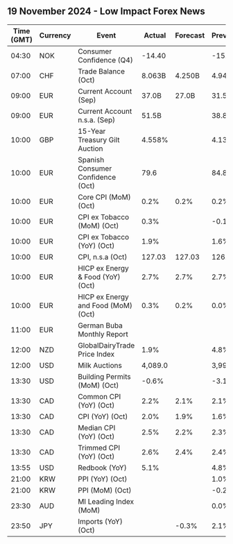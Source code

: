 ## 19 November 2024 - Low Impact Forex News

| Time (GMT) | Currency | Event | Actual | Forecast | Previous |
|------|----------|-------|--------|----------|----------|
| 04:30 | NOK | Consumer Confidence (Q4) | -14.40 |  | -15.20 |
| 07:00 | CHF | Trade Balance (Oct) | 8.063B | 4.250B | 4.942B |
| 09:00 | EUR | Current Account (Sep) | 37.0B | 27.0B | 31.5B |
| 09:00 | EUR | Current Account n.s.a. (Sep) | 51.5B |  | 38.8B |
| 10:00 | GBP | 15-Year Treasury Gilt Auction | 4.558% |  | 4.131% |
| 10:00 | EUR | Spanish Consumer Confidence (Oct) | 79.6 |  | 84.8 |
| 10:00 | EUR | Core CPI (MoM) (Oct) | 0.2% | 0.2% | 0.2% |
| 10:00 | EUR | CPI ex Tobacco (MoM) (Oct) | 0.3% |  | -0.1% |
| 10:00 | EUR | CPI ex Tobacco (YoY) (Oct) | 1.9% |  | 1.6% |
| 10:00 | EUR | CPI, n.s.a (Oct) | 127.03 | 127.03 | 126.60 |
| 10:00 | EUR | HICP ex Energy & Food (YoY) (Oct) | 2.7% | 2.7% | 2.7% |
| 10:00 | EUR | HICP ex Energy and Food (MoM) (Oct) | 0.3% | 0.2% | 0.0% |
| 11:00 | EUR | German Buba Monthly Report |  |  |  |
| 12:00 | NZD | GlobalDairyTrade Price Index | 1.9% |  | 4.8% |
| 12:00 | USD | Milk Auctions | 4,089.0 |  | 3,997.0 |
| 13:30 | USD | Building Permits (MoM) (Oct) | -0.6% |  | -3.1% |
| 13:30 | CAD | Common CPI (YoY) (Oct) | 2.2% | 2.1% | 2.1% |
| 13:30 | CAD | CPI (YoY) (Oct) | 2.0% | 1.9% | 1.6% |
| 13:30 | CAD | Median CPI (YoY) (Oct) | 2.5% | 2.2% | 2.3% |
| 13:30 | CAD | Trimmed CPI (YoY) (Oct) | 2.6% | 2.4% | 2.4% |
| 13:55 | USD | Redbook (YoY) | 5.1% |  | 4.8% |
| 21:00 | KRW | PPI (YoY) (Oct) |  |  | 1.0% |
| 21:00 | KRW | PPI (MoM) (Oct) |  |  | -0.2% |
| 23:30 | AUD | MI Leading Index (MoM) |  |  | 0.0% |
| 23:50 | JPY | Imports (YoY) (Oct) |  | -0.3% | 2.1% |
